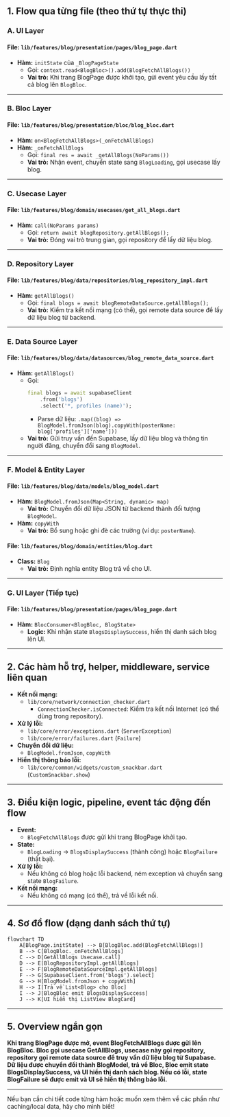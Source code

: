 ## 1. Flow qua từng file (theo thứ tự thực thi)

### **A. UI Layer**

#### **File:** `lib/features/blog/presentation/pages/blog_page.dart`

- **Hàm:** `initState` của `_BlogPageState`
  - Gọi: `context.read<BlogBloc>().add(BlogFetchAllBlogs())`
  - **Vai trò:** Khi trang BlogPage được khởi tạo, gửi event yêu cầu lấy tất cả blog lên `BlogBloc`.

---

### **B. Bloc Layer**

#### **File:** `lib/features/blog/presentation/bloc/blog_bloc.dart`

- **Hàm:** `on<BlogFetchAllBlogs>(_onFetchAllBlogs)`
- **Hàm:** `_onFetchAllBlogs`
  - Gọi: `final res = await _getAllBlogs(NoParams())`
  - **Vai trò:** Nhận event, chuyển state sang `BlogLoading`, gọi usecase lấy blog.

---

### **C. Usecase Layer**

#### **File:** `lib/features/blog/domain/usecases/get_all_blogs.dart`

- **Hàm:** `call(NoParams params)`
  - Gọi: `return await blogRepository.getAllBlogs();`
  - **Vai trò:** Đóng vai trò trung gian, gọi repository để lấy dữ liệu blog.

---

### **D. Repository Layer**

#### **File:** `lib/features/blog/data/repositories/blog_repository_impl.dart`

- **Hàm:** `getAllBlogs()`
  - Gọi: `final blogs = await blogRemoteDataSource.getAllBlogs();`
  - **Vai trò:** Kiểm tra kết nối mạng (có thể), gọi remote data source để lấy dữ liệu blog từ backend.

---

### **E. Data Source Layer**

#### **File:** `lib/features/blog/data/datasources/blog_remote_data_source.dart`

- **Hàm:** `getAllBlogs()`
  - Gọi:
    ```dart
    final blogs = await supabaseClient
        .from('blogs')
        .select('*, profiles (name)');
    ```
    - Parse dữ liệu: `.map((blog) => BlogModel.fromJson(blog).copyWith(posterName: blog['profiles']['name']))`
  - **Vai trò:** Gửi truy vấn đến Supabase, lấy dữ liệu blog và thông tin người đăng, chuyển đổi sang `BlogModel`.

---

### **F. Model & Entity Layer**

#### **File:** `lib/features/blog/data/models/blog_model.dart`

- **Hàm:** `BlogModel.fromJson(Map<String, dynamic> map)`
  - **Vai trò:** Chuyển đổi dữ liệu JSON từ backend thành đối tượng `BlogModel`.
- **Hàm:** `copyWith`
  - **Vai trò:** Bổ sung hoặc ghi đè các trường (ví dụ: `posterName`).

#### **File:** `lib/features/blog/domain/entities/blog.dart`

- **Class:** `Blog`
  - **Vai trò:** Định nghĩa entity Blog trả về cho UI.

---

### **G. UI Layer (Tiếp tục)**

#### **File:** `lib/features/blog/presentation/pages/blog_page.dart`

- **Hàm:** `BlocConsumer<BlogBloc, BlogState>`
  - **Logic:** Khi nhận state `BlogsDisplaySuccess`, hiển thị danh sách blog lên UI.

---

## 2. Các hàm hỗ trợ, helper, middleware, service liên quan

- **Kết nối mạng:**
  - `lib/core/network/connection_checker.dart`
    - `ConnectionChecker.isConnected`: Kiểm tra kết nối Internet (có thể dùng trong repository).
- **Xử lý lỗi:**
  - `lib/core/error/exceptions.dart` (`ServerException`)
  - `lib/core/error/failures.dart` (`Failure`)
- **Chuyển đổi dữ liệu:**
  - `BlogModel.fromJson`, `copyWith`
- **Hiển thị thông báo lỗi:**
  - `lib/core/common/widgets/custom_snackbar.dart` (`CustomSnackbar.show`)

---

## 3. Điều kiện logic, pipeline, event tác động đến flow

- **Event:**
  - `BlogFetchAllBlogs` được gửi khi trang BlogPage khởi tạo.
- **State:**
  - `BlogLoading` → `BlogsDisplaySuccess` (thành công) hoặc `BlogFailure` (thất bại).
- **Xử lý lỗi:**
  - Nếu không có blog hoặc lỗi backend, ném exception và chuyển sang state `BlogFailure`.
- **Kết nối mạng:**
  - Nếu không có mạng (có thể), trả về lỗi kết nối.

---

## 4. Sơ đồ flow (dạng danh sách thứ tự)

```mermaid
flowchart TD
    A[BlogPage.initState] --> B[BlogBloc.add(BlogFetchAllBlogs)]
    B --> C[BlogBloc._onFetchAllBlogs]
    C --> D[GetAllBlogs Usecase.call]
    D --> E[BlogRepositoryImpl.getAllBlogs]
    E --> F[BlogRemoteDataSourceImpl.getAllBlogs]
    F --> G[SupabaseClient.from('blogs').select]
    G --> H[BlogModel.fromJson + copyWith]
    H --> I[Trả về List<Blog> cho Bloc]
    I --> J[BlogBloc emit BlogsDisplaySuccess]
    J --> K[UI hiển thị ListView BlogCard]
```

---

## 5. Overview ngắn gọn

**Khi trang BlogPage được mở, event BlogFetchAllBlogs được gửi lên BlogBloc. Bloc gọi usecase GetAllBlogs, usecase này gọi repository, repository gọi remote data source để truy vấn dữ liệu blog từ Supabase. Dữ liệu được chuyển đổi thành BlogModel, trả về Bloc, Bloc emit state BlogsDisplaySuccess, và UI hiển thị danh sách blog. Nếu có lỗi, state BlogFailure sẽ được emit và UI sẽ hiển thị thông báo lỗi.**

---

Nếu bạn cần chi tiết code từng hàm hoặc muốn xem thêm về các phần như caching/local data, hãy cho mình biết!
